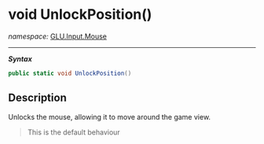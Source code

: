﻿# void UnlockPosition()
*namespace:* [GLU.Input.Mouse](../mouse.md)

---
***Syntax***
```csharp
public static void UnlockPosition()
```

## Description
Unlocks the mouse, allowing it to move around the game view.

> This is the default behaviour